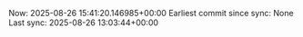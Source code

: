 Now: 2025-08-26 15:41:20.146985+00:00 Earliest commit since sync: None Last sync: 2025-08-26 13:03:44+00:00
